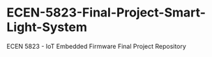 # ECEN-5823-Final-Project-Smart-Light-System
ECEN 5823 - IoT Embedded Firmware Final Project Repository

